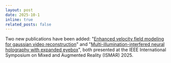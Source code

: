 ```yaml
---
layout: post
date: 2025-10-1
inline: true
related_posts: false
---
```

Two new publications have been added: "[Enhanced velocity field modeling for gaussian video reconstruction](https://jerry-shen0527.github.io/publication/enhanced-velocity-field/)" and "[Multi-illumination-interfered neural holography with expanded eyebox](https://urimoo.github.io/TVCG2025/)", both presented at the IEEE International Symposium on Mixed and Augmented Reality (ISMAR) 2025.

